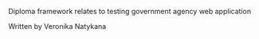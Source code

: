 Diploma framework relates to testing government agency web application


Written by Veronika Natykana
